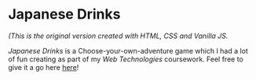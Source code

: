 # Japanese Drinks

*(This is the original version created with HTML, CSS and Vanilla JS.*

*Japanese Drinks* is a Choose-your-own-adventure game which I had a lot of fun 
creating as part of my *Web Technologies* coursework. 
Feel free to give it a go here [here](https://karolencina.github.io)!
